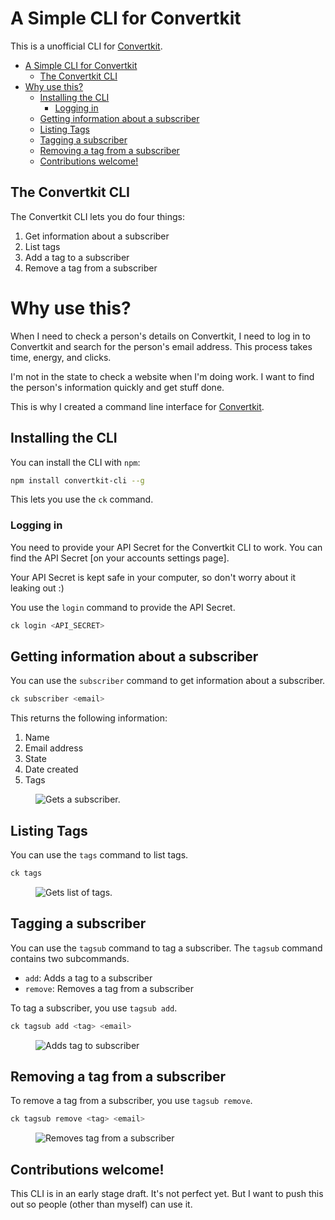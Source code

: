 # A Simple CLI for Convertkit

This is a unofficial CLI for [Convertkit](https://convertkit.com?lmref=yfs9CA).

- [A Simple CLI for Convertkit](#a-simple-cli-for-convertkit)
  - [The Convertkit CLI](#the-convertkit-cli)
- [Why use this?](#why-use-this)
  - [Installing the CLI](#installing-the-cli)
    - [Logging in](#logging-in)
  - [Getting information about a subscriber](#getting-information-about-a-subscriber)
  - [Listing Tags](#listing-tags)
  - [Tagging a subscriber](#tagging-a-subscriber)
  - [Removing a tag from a subscriber](#removing-a-tag-from-a-subscriber)
  - [Contributions welcome!](#contributions-welcome)

## The Convertkit CLI

The Convertkit CLI lets you do four things:

1. Get information about a subscriber
2. List tags
3. Add a tag to a subscriber
4. Remove a tag from a subscriber

# Why use this?

When I need to check a person's details on Convertkit, I need to log in to Convertkit and search for the person's email address. This process takes time, energy, and clicks.

I'm not in the state to check a website when I'm doing work. I want to find the person's information quickly and get stuff done.

This is why I created a command line interface for [Convertkit](https://convertkit.com?lmref=yfs9CA).

## Installing the CLI

You can install the CLI with `npm`:

```bash
npm install convertkit-cli --g
```

This lets you use the `ck` command.

### Logging in

You need to provide your API Secret for the Convertkit CLI to work. You can find the API Secret [on your accounts settings page].

Your API Secret is kept safe in your computer, so don't worry about it leaking out :)

You use the `login` command to provide the API Secret.

```bash
ck login <API_SECRET>
```

## Getting information about a subscriber

You can use the `subscriber` command to get information about a subscriber.

```bash
ck subscriber <email>
```

This returns the following information:

1. Name
2. Email address
3. State
4. Date created
5. Tags

<figure role="figure">
  <img src="/images/2020/ck-cli/subscriber.gif" alt="Gets a subscriber.">
</figure>

## Listing Tags

You can use the `tags` command to list tags.

```bash
ck tags
```

<figure role="figure">
  <img src="/images/2020/ck-cli/tags.gif" alt="Gets list of tags.">
</figure>

## Tagging a subscriber

You can use the `tagsub` command to tag a subscriber. The `tagsub` command contains two subcommands.

- `add`: Adds a tag to a subscriber
- `remove`: Removes a tag from a subscriber

To tag a subscriber, you use `tagsub add`.

```bash
ck tagsub add <tag> <email>
```

<figure role="figure">
  <img src="/images/2020/ck-cli/tagsub-add.gif" alt="Adds tag to subscriber">
</figure>

## Removing a tag from a subscriber

To remove a tag from a subscriber, you use `tagsub remove`.

```bash
ck tagsub remove <tag> <email>
```

<figure role="figure">
  <img src="/images/2020/ck-cli/tagsub-remove.gif" alt="Removes tag from a subscriber">
</figure>

## Contributions welcome!

This CLI is in an early stage draft. It's not perfect yet. But I want to push this out so people (other than myself) can use it.
